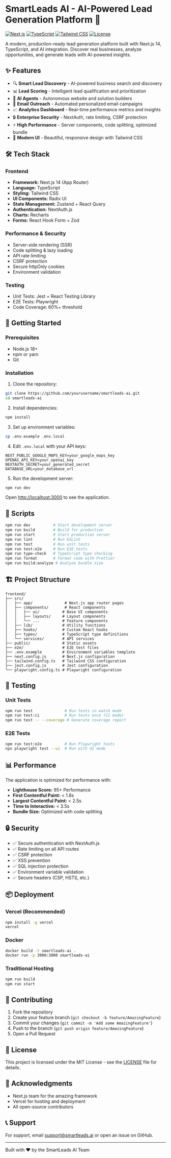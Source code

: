 # SmartLeads AI - AI-Powered Lead Generation Platform 🚀

[![Next.js](https://img.shields.io/badge/Next.js-14.0.4-black)](https://nextjs.org/)
[![TypeScript](https://img.shields.io/badge/TypeScript-5.3.3-blue)](https://www.typescriptlang.org/)
[![Tailwind CSS](https://img.shields.io/badge/Tailwind%20CSS-3.3.6-06B6D4)](https://tailwindcss.com/)
[![License](https://img.shields.io/badge/License-MIT-green.svg)](LICENSE)

A modern, production-ready lead generation platform built with Next.js 14, TypeScript, and AI integration. Discover real businesses, analyze opportunities, and generate leads with AI-powered insights.

## ✨ Features

- 🔍 **Smart Lead Discovery** - AI-powered business search and discovery
- 📊 **Lead Scoring** - Intelligent lead qualification and prioritization
- 🤖 **AI Agents** - Autonomous website and solution builders
- 📧 **Email Outreach** - Automated personalized email campaigns
- 📈 **Analytics Dashboard** - Real-time performance metrics and insights
- 🔒 **Enterprise Security** - NextAuth, rate limiting, CSRF protection
- ⚡ **High Performance** - Server components, code splitting, optimized bundle
- 🎨 **Modern UI** - Beautiful, responsive design with Tailwind CSS

## 🛠️ Tech Stack

### Frontend
- **Framework:** Next.js 14 (App Router)
- **Language:** TypeScript
- **Styling:** Tailwind CSS
- **UI Components:** Radix UI
- **State Management:** Zustand + React Query
- **Authentication:** NextAuth.js
- **Charts:** Recharts
- **Forms:** React Hook Form + Zod

### Performance & Security
- Server-side rendering (SSR)
- Code splitting & lazy loading
- API rate limiting
- CSRF protection
- Secure httpOnly cookies
- Environment validation

### Testing
- Unit Tests: Jest + React Testing Library
- E2E Tests: Playwright
- Code Coverage: 60%+ threshold

## 🚀 Getting Started

### Prerequisites

- Node.js 18+ 
- npm or yarn
- Git

### Installation

1. Clone the repository:
```bash
git clone https://github.com/yourusername/smartleads-ai.git
cd smartleads-ai
```

2. Install dependencies:
```bash
npm install
```

3. Set up environment variables:
```bash
cp .env.example .env.local
```

4. Edit `.env.local` with your API keys:
```env
NEXT_PUBLIC_GOOGLE_MAPS_KEY=your_google_maps_key
OPENAI_API_KEY=your_openai_key
NEXTAUTH_SECRET=your_generated_secret
DATABASE_URL=your_database_url
```

5. Run the development server:
```bash
npm run dev
```

Open [http://localhost:3000](http://localhost:3000) to see the application.

## 📝 Scripts

```bash
npm run dev          # Start development server
npm run build        # Build for production
npm run start        # Start production server
npm run lint         # Run ESLint
npm run test         # Run unit tests
npm run test:e2e     # Run E2E tests
npm run type-check   # TypeScript type checking
npm run format       # Format code with Prettier
npm run build:analyze # Analyze bundle size
```

## 🏗️ Project Structure

```
frontend/
├── src/
│   ├── app/              # Next.js app router pages
│   ├── components/       # React components
│   │   ├── ui/          # Base UI components
│   │   ├── layouts/     # Layout components
│   │   └── ...          # Feature components
│   ├── lib/             # Utility functions
│   ├── hooks/           # Custom React hooks
│   ├── types/           # TypeScript type definitions
│   └── services/        # API services
├── public/              # Static assets
├── e2e/                 # E2E test files
├── .env.example         # Environment variables template
├── next.config.js       # Next.js configuration
├── tailwind.config.ts   # Tailwind CSS configuration
├── jest.config.js       # Jest configuration
└── playwright.config.ts # Playwright configuration
```

## 🧪 Testing

### Unit Tests
```bash
npm run test              # Run tests in watch mode
npm run test:ci           # Run tests once (CI mode)
npm run test -- --coverage # Generate coverage report
```

### E2E Tests
```bash
npm run test:e2e          # Run Playwright tests
npx playwright test --ui  # Run with UI mode
```

## 📊 Performance

The application is optimized for performance with:

- **Lighthouse Score:** 95+ Performance
- **First Contentful Paint:** < 1.8s
- **Largest Contentful Paint:** < 2.5s
- **Time to Interactive:** < 3.5s
- **Bundle Size:** Optimized with code splitting

## 🔒 Security

- ✅ Secure authentication with NextAuth.js
- ✅ Rate limiting on all API routes
- ✅ CSRF protection
- ✅ XSS prevention
- ✅ SQL injection protection
- ✅ Environment variable validation
- ✅ Secure headers (CSP, HSTS, etc.)

## 📦 Deployment

### Vercel (Recommended)
```bash
npm install -g vercel
vercel
```

### Docker
```bash
docker build -t smartleads-ai .
docker run -p 3000:3000 smartleads-ai
```

### Traditional Hosting
```bash
npm run build
npm run start
```

## 🤝 Contributing

1. Fork the repository
2. Create your feature branch (`git checkout -b feature/AmazingFeature`)
3. Commit your changes (`git commit -m 'Add some AmazingFeature'`)
4. Push to the branch (`git push origin feature/AmazingFeature`)
5. Open a Pull Request

## 📄 License

This project is licensed under the MIT License - see the [LICENSE](LICENSE) file for details.

## 🙏 Acknowledgments

- Next.js team for the amazing framework
- Vercel for hosting and deployment
- All open-source contributors

## 📞 Support

For support, email support@smartleads.ai or open an issue on GitHub.

---

Built with ❤️ by the SmartLeads AI Team

